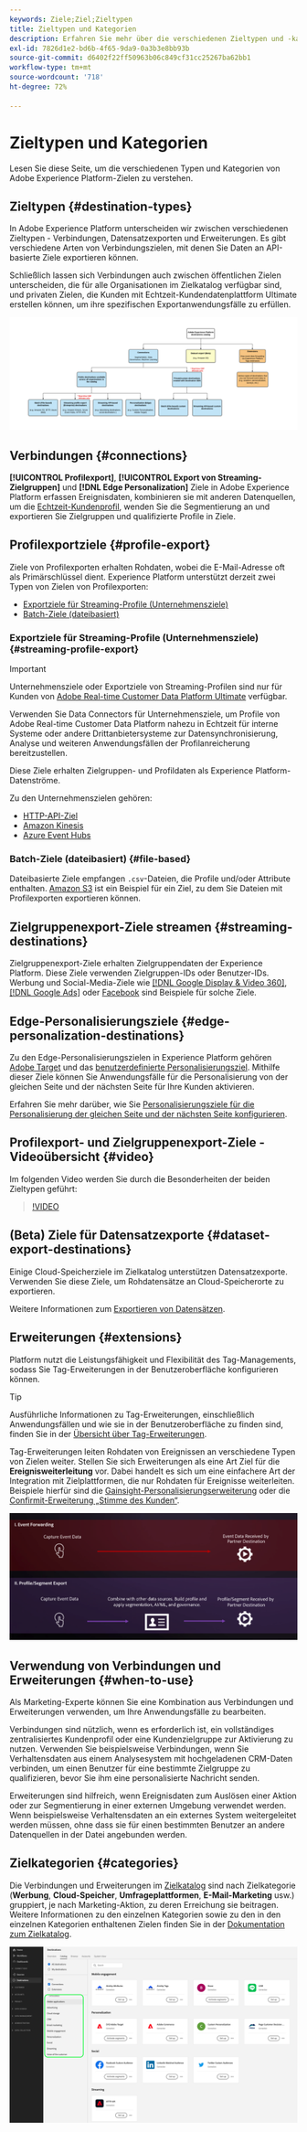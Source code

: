 ```yaml
---
keywords: Ziele;Ziel;Zieltypen
title: Zieltypen und Kategorien
description: Erfahren Sie mehr über die verschiedenen Zieltypen und -kategorien in Adobe Experience Platform.
exl-id: 7826d1e2-bd6b-4f65-9da9-0a3b3e8bb93b
source-git-commit: d6402f22ff50963b06c849cf31cc25267ba62bb1
workflow-type: tm+mt
source-wordcount: '718'
ht-degree: 72%

---
```


# Zieltypen und Kategorien

Lesen Sie diese Seite, um die verschiedenen Typen und Kategorien von Adobe Experience Platform-Zielen zu verstehen.

## Zieltypen {#destination-types}

In Adobe Experience Platform unterscheiden wir zwischen verschiedenen Zieltypen - Verbindungen, Datensatzexporten und Erweiterungen. Es gibt verschiedene Arten von Verbindungszielen, mit denen Sie Daten an API-basierte Ziele exportieren können.

Schließlich lassen sich Verbindungen auch zwischen öffentlichen Zielen unterscheiden, die für alle Organisationen im Zielkatalog verfügbar sind, und privaten Zielen, die Kunden mit Echtzeit-Kundendatenplattform Ultimate erstellen können, um ihre spezifischen Exportanwendungsfälle zu erfüllen.

![Abbildung mit den Zieltypen.](./assets/destination-types/types-of-destinations-no-highlight.png)

## Verbindungen {#connections}

**[!UICONTROL Profilexport]**, **[!UICONTROL Export von Streaming-Zielgruppen]** und **[!DNL Edge Personalization]** Ziele in Adobe Experience Platform erfassen Ereignisdaten, kombinieren sie mit anderen Datenquellen, um die [Echtzeit-Kundenprofil](../profile/home.md), wenden Sie die Segmentierung an und exportieren Sie Zielgruppen und qualifizierte Profile in Ziele.

## Profilexportziele {#profile-export}

Ziele von Profilexporten erhalten Rohdaten, wobei die E-Mail-Adresse oft als Primärschlüssel dient. Experience Platform unterstützt derzeit zwei Typen von Zielen von Profilexporten:

* [Exportziele für Streaming-Profile (Unternehmensziele)](#streaming-profile-export)
* [Batch-Ziele (dateibasiert)](#file-based)

### Exportziele für Streaming-Profile (Unternehmensziele) {#streaming-profile-export}

>[!IMPORTANT]
>
>Unternehmensziele oder Exportziele von Streaming-Profilen sind nur für Kunden von [Adobe Real-time Customer Data Platform Ultimate](https://helpx.adobe.com/de/legal/product-descriptions/real-time-customer-data-platform.html) verfügbar.

Verwenden Sie Data Connectors für Unternehmensziele, um Profile von Adobe Real-time Customer Data Platform nahezu in Echtzeit für interne Systeme oder andere Drittanbietersysteme zur Datensynchronisierung, Analyse und weiteren Anwendungsfällen der Profilanreicherung bereitzustellen.

Diese Ziele erhalten Zielgruppen- und Profildaten als Experience Platform-Datenströme.

Zu den Unternehmenszielen gehören:

* [HTTP-API-Ziel](catalog/streaming/http-destination.md)
* [Amazon Kinesis](catalog/cloud-storage/amazon-kinesis.md)
* [Azure Event Hubs](catalog/cloud-storage/azure-event-hubs.md)

### Batch-Ziele (dateibasiert) {#file-based}

Dateibasierte Ziele empfangen `.csv`-Dateien, die Profile und/oder Attribute enthalten. [Amazon S3](catalog/cloud-storage/amazon-s3.md) ist ein Beispiel für ein Ziel, zu dem Sie Dateien mit Profilexporten exportieren können.

## Zielgruppenexport-Ziele streamen {#streaming-destinations}

Zielgruppenexport-Ziele erhalten Zielgruppendaten der Experience Platform. Diese Ziele verwenden Zielgruppen-IDs oder Benutzer-IDs. Werbung und Social-Media-Ziele wie [[!DNL Google Display & Video 360]](catalog/advertising/google-dv360.md), [[!DNL Google Ads]](catalog/advertising/google-ads-destination.md) oder [Facebook](catalog/social/facebook.md) sind Beispiele für solche Ziele.

## Edge-Personalisierungsziele {#edge-personalization-destinations}

Zu den Edge-Personalisierungszielen in Experience Platform gehören [Adobe Target](/help/destinations/catalog/personalization/adobe-target-connection.md) und das [benutzerdefinierte Personalisierungsziel](/help/destinations/catalog/personalization/custom-personalization.md). Mithilfe dieser Ziele können Sie Anwendungsfälle für die Personalisierung von der gleichen Seite und der nächsten Seite für Ihre Kunden aktivieren.

Erfahren Sie mehr darüber, wie Sie [Personalisierungsziele für die Personalisierung der gleichen Seite und der nächsten Seite konfigurieren](/help/destinations/ui/activate-edge-personalization-destinations.md).

## Profilexport- und Zielgruppenexport-Ziele - Videoübersicht {#video}

Im folgenden Video werden Sie durch die Besonderheiten der beiden Zieltypen geführt:

>[!VIDEO](https://video.tv.adobe.com/v/29707?quality=12)

## (Beta) Ziele für Datensatzexporte {#dataset-export-destinations}

Einige Cloud-Speicherziele im Zielkatalog unterstützen Datensatzexporte. Verwenden Sie diese Ziele, um Rohdatensätze an Cloud-Speicherorte zu exportieren.

Weitere Informationen zum [Exportieren von Datensätzen](/help/destinations/ui/export-datasets.md).

## Erweiterungen {#extensions}

Platform nutzt die Leistungsfähigkeit und Flexibilität des Tag-Managements, sodass Sie Tag-Erweiterungen in der Benutzeroberfläche konfigurieren können.

>[!TIP]
>
>Ausführliche Informationen zu Tag-Erweiterungen, einschließlich Anwendungsfällen und wie sie in der Benutzeroberfläche zu finden sind, finden Sie in der [Übersicht über Tag-Erweiterungen](./catalog/launch-extensions/overview.md).

Tag-Erweiterungen leiten Rohdaten von Ereignissen an verschiedene Typen von Zielen weiter. Stellen Sie sich Erweiterungen als eine Art Ziel für die **Ereignisweiterleitung** vor. Dabei handelt es sich um eine einfachere Art der Integration mit Zielplattformen, die nur Rohdaten für Ereignisse weiterleiten. Beispiele hierfür sind die [Gainsight-Personalisierungserweiterung](./catalog/personalization/gainsight.md) oder die [Confirmit-Erweiterung „Stimme des Kunden“](./catalog/voice/confirmit-digital-feedback.md).

![Tag-Erweiterungen im Vergleich zu anderen Zielen](./assets/common/launch-and-other-destinations.png)

## Verwendung von Verbindungen und Erweiterungen {#when-to-use}

Als Marketing-Experte können Sie eine Kombination aus Verbindungen und Erweiterungen verwenden, um Ihre Anwendungsfälle zu bearbeiten.

Verbindungen sind nützlich, wenn es erforderlich ist, ein vollständiges zentralisiertes Kundenprofil oder eine Kundenzielgruppe zur Aktivierung zu nutzen. Verwenden Sie beispielsweise Verbindungen, wenn Sie Verhaltensdaten aus einem Analysesystem mit hochgeladenen CRM-Daten verbinden, um einen Benutzer für eine bestimmte Zielgruppe zu qualifizieren, bevor Sie ihm eine personalisierte Nachricht senden.

Erweiterungen sind hilfreich, wenn Ereignisdaten zum Auslösen einer Aktion oder zur Segmentierung in einer externen Umgebung verwendet werden. Wenn beispielsweise Verhaltensdaten an ein externes System weitergeleitet werden müssen, ohne dass sie für einen bestimmten Benutzer an andere Datenquellen in der Datei angebunden werden.

## Zielkategorien {#categories}

Die Verbindungen und Erweiterungen im [Zielkatalog](https://platform.adobe.com/destination/catalog) sind nach Zielkategorie (**Werbung**, **Cloud-Speicher**, **Umfrageplattformen**, **E-Mail-Marketing** usw.) gruppiert, je nach Marketing-Aktion, zu deren Erreichung sie beitragen. Weitere Informationen zu den einzelnen Kategorien sowie zu den in den einzelnen Kategorien enthaltenen Zielen finden Sie in der [Dokumentation zum Zielkatalog](./catalog/overview.md).

![Auf der Katalogseite hervorgehobene Zielkategorien.](./assets/destination-types/destination-categories-menu.png)
